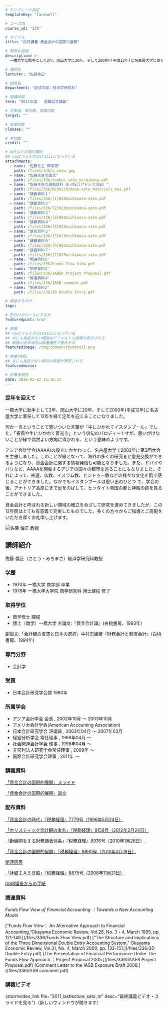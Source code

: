 ```yaml
---
# テンプレート指定
templateKey: "farewell"

# コースID
course_id: "336"

# タイトル
title: "最終講義-資金会計の国際的展開"

# 簡単な説明
description: >-
  一橋大学に助手として2年、岡山大学に20年、そして2000年(平成12年)に名古屋大学に着任して12年を経て定年を迎えることになりました。 何か一言ということで思いついた言葉が「牛にひかれてイ...

# 講師名
lecturer: "佐藤倫正"

# 部局名
department: "経済学部／経済学研究科"

# 開講時限
term: "2011年度	退職記念講義"

# 対象者、単位数、授業回数
target: ""

# 授業回数
classes: ""

# 単位数
credit: ""

# pdfなどの追加資料
## rootフォルダはstaticになっている
attachments: 
  - name: "佐藤先生 顔写真" 
    path: /files/336/s_sato.jpg
  - name: "佐藤先生の論文" 
    path: /files/336/ronbun_sato_michimasa.pdf
  - name: "佐藤先生の講義資料（E-Mailアドレス消去）" 
    path: /files/336/H23michimasa-sato_materials_kai.pdf
  - name: "講義資料１" 
    path: /files/336/[1]H23michimasa-sato.pdf
  - name: "講義資料２" 
    path: /files/336/[2]H23michimasa-sato.pdf
  - name: "講義資料３" 
    path: /files/336/[3]H23michimasa-sato.pdf
  - name: "講義資料４" 
    path: /files/336/[4]H23michimasa-sato.pdf
  - name: "講義資料５" 
    path: /files/336/[5]H23michimasa-sato.pdf
  - name: "講義資料６" 
    path: /files/336/[6]H23michimasa-sato.pdf
  - name: "講義資料７" 
    path: /files/336/[7]H23michimasa-sato.pdf
  - name: "関連資料1" 
    path: /files/336/Funds Flow View.pdf
  - name: "関連資料3" 
    path: /files/336/IAAER Project Proposal.pdf
  - name: "関連資料4" 
    path: /files/336/IASB comment.pdf
  - name: "関連資料2" 
    path: /files/336/3D Double Entry.pdf

# 関連するタグ
tags:

# 色付けのロールにするか
featuredpost: true

# 画像
## rootフォルダはstaticになっている
## なにも指定がない場合はデフォルトの画像が表示される
## 映像がある場合は映像優先で表示する
featuredimage: /img/common/thumbnail.png

# 映像のURL
## なにも指定がない場合は画像が表示される
featuredmovie: 

# 記事投稿日
date: 2016-03-02 15:10:31
---
```


### 定年を迎えて

一橋大学に助手として2年、岡山大学に20年、そして2000年(平成12年)に名古屋大学に着任して12年を経て定年を迎えることになりました。

何か一言ということで思いついた言葉が「牛にひかれてイスタンブール」でした。「春風や牛にひかれて善光寺」という俳句のパロディーですが、思いがけないことが縁で偶然よい方向に導かれる、という意味のようです。

アジア会計学会(AAAA)の設立にかかわって、名古屋大学で2002年に第3回大会を主催しました。このことが縁となって、海外の多くの研究者と意見交換ができるようになり、資金会計に関する情報発信も可能となりました。また、ドバイやバリなど、AAAAを開催するアジアの国々の都市を巡ることにもなりました。それによって、神道、仏教、イスラム教、ヒンドゥー教などの様々な文化を肌で感じることができました。なかでもイスタンブールは思い出のひとつ で、学会の後、アナトリア高原にまで足をのばして、ヒッタイト帝国の都と神殿の跡を見ることができました。

資金会計と呼ばれる新しい領域の確立をめざして研究を進めてきましたが、この12年間はとても有意義で充実したものでした。多くの方々からご指導とご高配をいただき厚くお礼申し上げます。

![佐藤 倫正 教授](/files/336/s_sato.jpg) 
## 講師紹介

佐藤 倫正（さとう・みちまさ）経済学研究科教授

### 学歴

* 1970年 一橋大学 商学部 卒業
* 1978年 一橋大学大学院 商学研究科 博士課程 修了

### 取得学位

* 商学修士 課程
* 博士（商学）一橋大学 主論文:『資金会計論』(白桃書房、1993年)

副論文:「会計観の変遷と日本の選択」中村忠編著『財務会計と制度会計』(白桃書房、1994年)


### 専門分野

* 会計学

### 受賞

* 日本会計研究学会賞 1990年

### 所属学会

* アジア会計学会 会長 , 2002年10月 〜 2003年10月
* アメリカ会計学会(American Accounting Association)
* 日本会計研究学会 評議員 , 2003年04月 〜 2007年03月
* 経営分析学会 常任理事 , 1996年04月 〜
* 社会関連会計学会 理事 , 1998年04月 〜
* 非営利法人研究学会常任理事 , 2008年 〜
* 国際会計研究学会理事 , 2011年 〜

### 講義資料

[「資金会計の国際的展開」スライド](/files/336/H23michimasa-sato_materials_kai.pdf) 

[「資金会計の国際的展開」論文](/files/336/ronbun_sato_michimasa.pdf) 

### 配布資料

[「資金会計の時代」『税務経理』7779号（1996年5月24日）](/files/336/[1]H23michimasa-sato.pdf) 

[「ホリスティック会計観の実名」『税務経理』9158号（2012年2月24日）](/files/336/[2]H23michimasa-sato.pdf) 

[「新展開をする財務諸表体系」『税務経理』8976号（2010年1月26日）](/files/336/[3]H23michimasa-sato.pdf) 

[「資金会計の国際的展開」『税務経理』8990号（2010年3月19日）](/files/336/[4]H23michimasa-sato.pdf) 

[関連図表](/files/336/[5]H23michimasa-sato.pdf) 

[「拝啓ＩＡＳＢ殿」『税務経理』8875号（2008年11月21日）](/files/336/[6]H23michimasa-sato.pdf) 

[IASB議長からの手紙](/files/336/[7]H23michimasa-sato.pdf) 

### 関連資料

<cite>Funds Flow View of Financial Accounting ：Towards a New Accounting Model</cite>

[“Funds Flow View： An Alternative Approach to Financial Accounting,”Okayama Economic Review, Vol.26, No. 3・4, March 1995, pp. 121-149.](/files/336/Funds Flow View.pdf) 
[“The Structure and Implications of the Three Dimensional Double Entry Accounting System,” Okayama Economic Review, Vol.31, No. 4, March 2000, pp. 133-151.](/files/336/3D Double Entry.pdf) 
[The Presentation of Financial Performance Under The Funds Flow Approach ：Project Proposal 2005.](/files/336/IAAER Project Proposal.pdf) 
[Comment Letter to the IASB Exposure Draft 2008.](/files/336/IASB comment.pdf) 

### 講義ビデオ

{stormvideo_link file="2011_lastlecture_sato_m" desc="最終講義ビデオ・スライドを見る"}（新しいウィンドウが開きます）